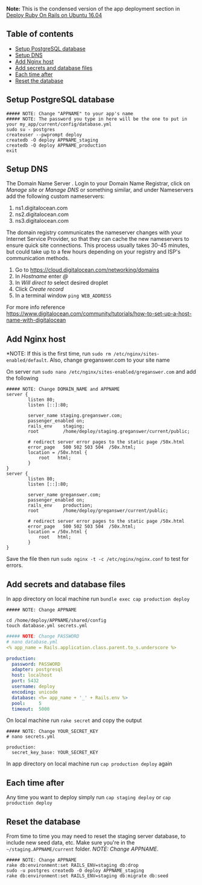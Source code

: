 **Note:** This is the condensed version of the app deployment section in [Deploy Ruby On Rails on
Ubuntu 16.04](https://gorails.com/deploy/ubuntu/16.04)

## Table of contents

- [Setup PostgreSQL database](#setup-postgresql-database)
- [Setup DNS](#setup-dns)
- [Add Nginx host](#add-nginx-host)
- [Add secrets and database files](#add-secrets-and-database-files)
- [Each time after](#each-time-after)
- [Reset the database](#reset-the-database)

## Setup PostgreSQL database

```shell
##### NOTE: Change "APPNAME" to your app's name
##### NOTE: The password you type in here will be the one to put in your my_app/current/config/database.yml
sudo su - postgres 
createuser --pwprompt deploy
createdb -O deploy APPNAME_staging
createdb -O deploy APPNAME_production
exit
```

## Setup DNS

The Domain Name Server . Login to your Domain Name Registrar, click on *Manage site* or *Manage DNS* or something similar, and under Nameservers add the following custom nameservers:

1. ns1.digitalocean.com
1. ns2.digitalocean.com
1. ns3.digitalocean.com

The domain registry communicates the nameserver changes with your Internet Service Provider, so that they can cache the new nameservers to ensure quick site connections. This process usually takes 30-45 minutes, but could take up to a few hours depending on your registry and ISP's communication methods.

1. Go to https://cloud.digitalocean.com/networking/domains
1. In *Hostname* enter *@*
1. In *Will direct to* select desired droplet
1. Click *Create record*
1. In a terminal window `ping WEB_ADDRESS`

For more info reference https://www.digitalocean.com/community/tutorials/how-to-set-up-a-host-name-with-digitalocean

## Add Nginx host

*NOTE: If this is the first time, run `sudo rm /etc/nginx/sites-enabled/default`. Also, change greganswer.com to your site name

On server run `sudo nano /etc/nginx/sites-enabled/greganswer.com` and add the following


```shell
##### NOTE: Change DOMAIN_NAME and APPNAME
server {
        listen 80;
        listen [::]:80;

        server_name staging.greganswer.com;
        passenger_enabled on;
        rails_env    staging;
        root         /home/deploy/staging.greganswer/current/public;

        # redirect server error pages to the static page /50x.html
        error_page   500 502 503 504  /50x.html;
        location = /50x.html {
            root   html;
        }
}
server {
        listen 80;
        listen [::]:80;

        server_name greganswer.com;
        passenger_enabled on;
        rails_env    production;
        root         /home/deploy/greganswer/current/public;

        # redirect server error pages to the static page /50x.html
        error_page   500 502 503 504  /50x.html;
        location = /50x.html {
            root   html;
        }
}
```

Save the file then run `sudo nginx -t -c /etc/nginx/nginx.conf` to test for errors.

## Add secrets and database files

In app directory on local machine run `bundle exec cap production deploy`

```shell
##### NOTE: Change APPNAME

cd /home/deploy/APPNAME/shared/config
touch database.yml secrets.yml
```

```yml
##### NOTE: Change PASSWORD
# nano database.yml
<% app_name = Rails.application.class.parent.to_s.underscore %>

production:
  password: PASSWORD
  adapter: postgresql
  host: localhost
  port: 5432
  username: deploy
  encoding: unicode
  database: <%= app_name + '_' + Rails.env %>
  pool:     5
  timeout:  5000
```

On local machine run `rake secret` and copy the output

```shell
##### NOTE: Change YOUR_SECRET_KEY
# nano secrets.yml

production:
  secret_key_base: YOUR_SECRET_KEY
```

In app directory on local machine run `cap production deploy` again

## Each time after

Any time you want to deploy simply run `cap staging deploy` or `cap production deploy`

## Reset the database

From time to time you may need to reset the staging server database, to include new seed data, etc. Make sure you're in the `~/staging.APPNAME/current` folder. *NOTE: Change APPNAME.*

```shell
##### NOTE: Change APPNAME
rake db:environment:set RAILS_ENV=staging db:drop
sudo -u postgres createdb -O deploy APPNAME_staging
rake db:environment:set RAILS_ENV=staging db:migrate db:seed
```
